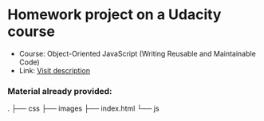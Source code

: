 # Homework project on a Udacity course

* Course: Object-Oriented JavaScript (Writing Reusable and Maintainable Code)
* Link: [Visit description](https://cn.udacity.com/course/object-oriented-javascript--ud015/)


### Material already provided: <br>
.
├── css
├── images
├── index.html
└── js




